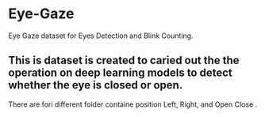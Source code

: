 # Eye-Gaze
Eye Gaze dataset for Eyes Detection and Blink Counting.
## This is dataset is created to caried out the the operation on deep learning models to detect whether the eye is closed or open. 
There are fori different folder containe position Left, Right, and Open Close .

